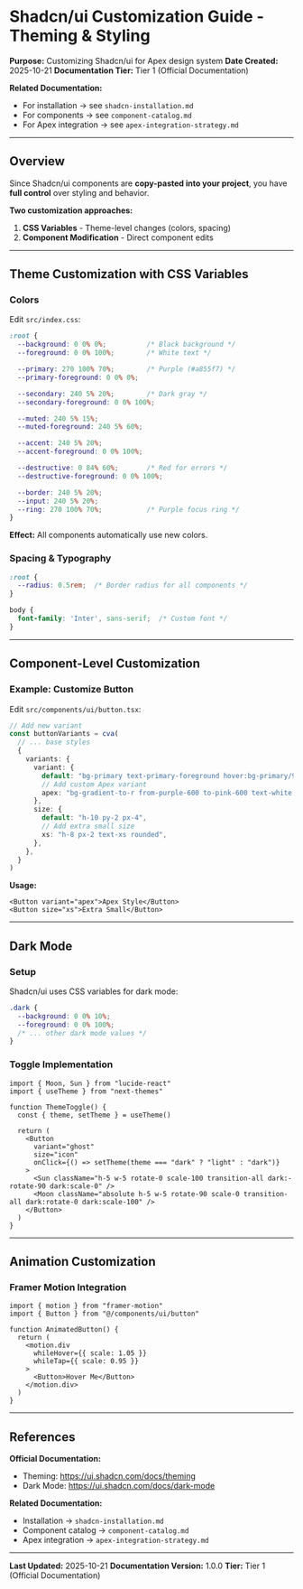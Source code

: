 # Shadcn/ui Customization Guide - Theming & Styling

**Purpose:** Customizing Shadcn/ui for Apex design system
**Date Created:** 2025-10-21
**Documentation Tier:** Tier 1 (Official Documentation)

**Related Documentation:**
- For installation → see `shadcn-installation.md`
- For components → see `component-catalog.md`
- For Apex integration → see `apex-integration-strategy.md`

---

## Overview

Since Shadcn/ui components are **copy-pasted into your project**, you have **full control** over styling and behavior.

**Two customization approaches:**
1. **CSS Variables** - Theme-level changes (colors, spacing)
2. **Component Modification** - Direct component edits

---

## Theme Customization with CSS Variables

### Colors

Edit `src/index.css`:

```css
:root {
  --background: 0 0% 0%;          /* Black background */
  --foreground: 0 0% 100%;        /* White text */

  --primary: 270 100% 70%;        /* Purple (#a855f7) */
  --primary-foreground: 0 0% 0%;

  --secondary: 240 5% 20%;        /* Dark gray */
  --secondary-foreground: 0 0% 100%;

  --muted: 240 5% 15%;
  --muted-foreground: 240 5% 60%;

  --accent: 240 5% 20%;
  --accent-foreground: 0 0% 100%;

  --destructive: 0 84% 60%;       /* Red for errors */
  --destructive-foreground: 0 0% 100%;

  --border: 240 5% 20%;
  --input: 240 5% 20%;
  --ring: 270 100% 70%;           /* Purple focus ring */
}
```

**Effect:** All components automatically use new colors.

### Spacing & Typography

```css
:root {
  --radius: 0.5rem;  /* Border radius for all components */
}

body {
  font-family: 'Inter', sans-serif;  /* Custom font */
}
```

---

## Component-Level Customization

### Example: Customize Button

Edit `src/components/ui/button.tsx`:

```typescript
// Add new variant
const buttonVariants = cva(
  // ... base styles
  {
    variants: {
      variant: {
        default: "bg-primary text-primary-foreground hover:bg-primary/90",
        // Add custom Apex variant
        apex: "bg-gradient-to-r from-purple-600 to-pink-600 text-white hover:from-purple-700 hover:to-pink-700",
      },
      size: {
        default: "h-10 py-2 px-4",
        // Add extra small size
        xs: "h-8 px-2 text-xs rounded",
      },
    },
  }
)
```

**Usage:**
```tsx
<Button variant="apex">Apex Style</Button>
<Button size="xs">Extra Small</Button>
```

---

## Dark Mode

### Setup

Shadcn/ui uses CSS variables for dark mode:

```css
.dark {
  --background: 0 0% 10%;
  --foreground: 0 0% 100%;
  /* ... other dark mode values */
}
```

### Toggle Implementation

```tsx
import { Moon, Sun } from "lucide-react"
import { useTheme } from "next-themes"

function ThemeToggle() {
  const { theme, setTheme } = useTheme()

  return (
    <Button
      variant="ghost"
      size="icon"
      onClick={() => setTheme(theme === "dark" ? "light" : "dark")}
    >
      <Sun className="h-5 w-5 rotate-0 scale-100 transition-all dark:-rotate-90 dark:scale-0" />
      <Moon className="absolute h-5 w-5 rotate-90 scale-0 transition-all dark:rotate-0 dark:scale-100" />
    </Button>
  )
}
```

---

## Animation Customization

### Framer Motion Integration

```tsx
import { motion } from "framer-motion"
import { Button } from "@/components/ui/button"

function AnimatedButton() {
  return (
    <motion.div
      whileHover={{ scale: 1.05 }}
      whileTap={{ scale: 0.95 }}
    >
      <Button>Hover Me</Button>
    </motion.div>
  )
}
```

---

## References

**Official Documentation:**
- Theming: https://ui.shadcn.com/docs/theming
- Dark Mode: https://ui.shadcn.com/docs/dark-mode

**Related Documentation:**
- Installation → `shadcn-installation.md`
- Component catalog → `component-catalog.md`
- Apex integration → `apex-integration-strategy.md`

---

**Last Updated:** 2025-10-21
**Documentation Version:** 1.0.0
**Tier:** Tier 1 (Official Documentation)
